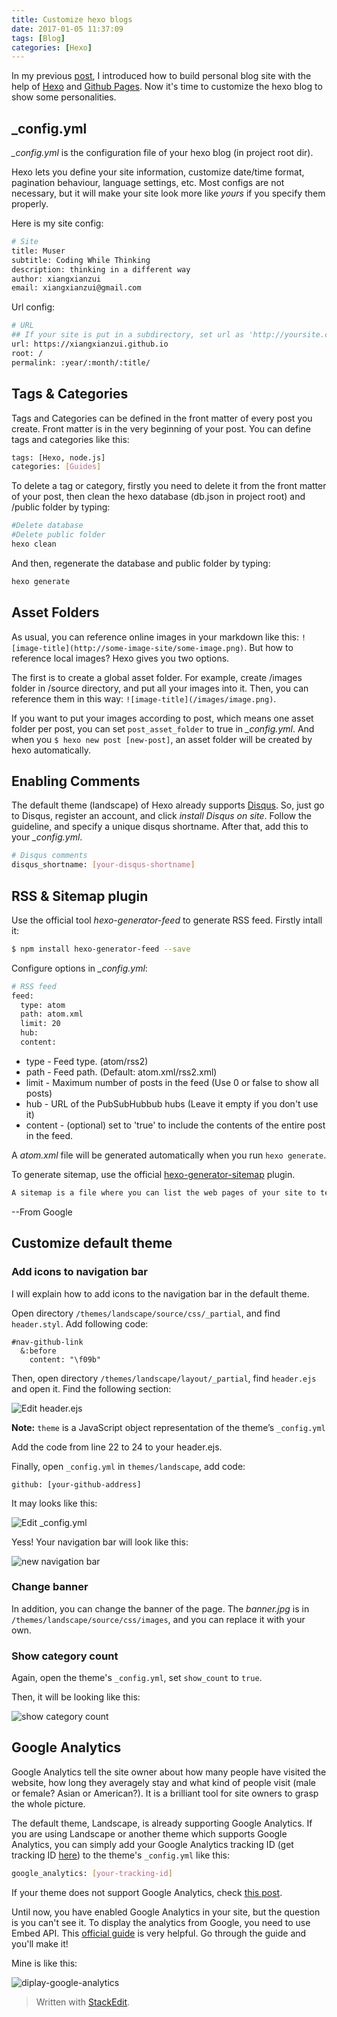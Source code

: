 ```yaml
---
title: Customize hexo blogs
date: 2017-01-05 11:37:09
tags: [Blog]
categories: [Hexo]
---
```


In my previous [post](https://xiangxianzui.github.io/2017/01/Build-blogs-with-Hexo/), I introduced how to build personal blog site with the help of [Hexo](https://hexo.io) and [Github Pages](https://pages.github.com/). Now it's time to customize the hexo blog to show some personalities.

## _config.yml

*_config.yml* is the configuration file of your hexo blog (in project root dir).

Hexo lets you define your site information, customize date/time format, pagination behaviour, language settings, etc. Most configs are not necessary, but it will make your site look more like *yours* if you specify them properly.

Here is my site config:

``` bash
# Site
title: Muser
subtitle: Coding While Thinking
description: thinking in a different way
author: xiangxianzui
email: xiangxianzui@gmail.com
```

Url config: 

``` bash
# URL
## If your site is put in a subdirectory, set url as 'http://yoursite.com/child' and root as '/child/'
url: https://xiangxianzui.github.io
root: /
permalink: :year/:month/:title/
```

## Tags & Categories

Tags and Categories can be defined in the front matter of every post you create. Front matter is in the very beginning of your post. You can define tags and categories like this:

``` bash
tags: [Hexo, node.js]
categories: [Guides]
```

To delete a tag or category, firstly you need to delete it from the front matter of your post, then clean the hexo database (db.json in project root) and /public folder by typing:

``` bash
#Delete database
#Delete public folder
hexo clean
```

And then, regenerate the database and public folder by typing:

``` bash
hexo generate
```


## Asset Folders

As usual, you can reference online images in your markdown like this: `![image-title](http://some-image-site/some-image.png)`. But how to reference local images? Hexo gives you two options.

The first is to create a global asset folder. For example, create /images folder in /source directory, and put all your images into it. Then, you can reference them in this way: `![image-title](/images/image.png)`.

If you want to put your images according to post, which means one asset folder per post, you can set `post_asset_folder` to true in *_config.yml*. And when you `$ hexo new post [new-post]`, an asset folder will be created by hexo automatically.

## Enabling Comments

The default theme (landscape) of Hexo already supports [Disqus](https://disqus.com/). So, just go to Disqus, register an account, and click *install Disqus on site*. Follow the guideline, and specify a unique disqus shortname. After that, add this to your *_config.yml*.

``` bash
# Disqus comments
disqus_shortname: [your-disqus-shortname]
```

## RSS & Sitemap plugin

Use the official tool *hexo-generator-feed* to generate RSS feed. Firstly intall it:

``` bash
$ npm install hexo-generator-feed --save
```

Configure options in *_config.yml*:

``` bash
# RSS feed
feed:
  type: atom
  path: atom.xml
  limit: 20
  hub:
  content:
```

 - type - Feed type. (atom/rss2)
 - path - Feed path. (Default: atom.xml/rss2.xml)
 - limit - Maximum number of posts in the feed (Use 0 or false to show
   all posts)
 - hub - URL of the PubSubHubbub hubs (Leave it empty if you don't use
   it)
 - content - (optional) set to 'true' to include the contents of the
   entire post in the feed.

A *atom.xml* file will be generated automatically when you run `hexo generate`.

To generate sitemap, use the official [hexo-generator-sitemap](https://github.com/hexojs/hexo-generator-sitemap) plugin. 

``` bash
A sitemap is a file where you can list the web pages of your site to tell Google and other search engines about the organization of your site content. Search engine web crawlers like Googlebot read this file to more intelligently crawl your site.
```
--From Google

## Customize default theme

### Add icons to navigation bar

I will explain how to add icons to the navigation bar in the default theme.

Open directory `/themes/landscape/source/css/_partial`, and find `header.styl`. Add following code:

```
#nav-github-link
  &:before
    content: "\f09b"
```

Then, open directory `/themes/landscape/layout/_partial`, find `header.ejs` and open it. Find the following section:

![Edit header.ejs](hexo-1.png)

**Note:** `theme` is a JavaScript object representation of the theme’s `_config.yml` 

Add the code from line 22 to 24 to your header.ejs.

Finally, open `_config.yml` in `themes/landscape`, add code:

```
github: [your-github-address]
```

It may looks like this:

![Edit _config.yml](hexo-2.png)

Yess! Your navigation bar will look like this:

![new navigation bar](hexo-3.png)

### Change banner

In addition, you can change the banner of the page. The *banner.jpg* is in `/themes/landscape/source/css/images`, and you can replace it with your own.

### Show category count

Again, open the theme's `_config.yml`, set `show_count` to `true`.

Then, it will be looking like this:

![show category count](hexo-4.png)

## Google Analytics

Google Analytics tell the site owner about how many people have visited the website, how long they averagely stay and what kind of people visit (male or female? Asian or American?). It is a brilliant tool for site owners to grasp the whole picture.

The default theme, Landscape, is already supporting Google Analytics. If you are using Landscape or another theme which supports Google Analytics,  you can simply add your Google Analytics tracking ID (get tracking ID [here](https://support.google.com/analytics/answer/1008080?hl=en)) to the theme's `_config.yml` like this:

``` bash
google_analytics: [your-tracking-id]
```

If your theme does not support Google Analytics, check [this post](http://www.codeblocq.com/2015/12/Add-Google-Analytics-to-your-hexo-blog/).

Until now, you have enabled Google Analytics in your site, but the question is you can't see it. To display the analytics from Google, you need to use Embed API. This [official guide](https://developers.google.com/analytics/devguides/reporting/embed/v1/getting-started) is very helpful. Go through the guide and you'll make it!

Mine is like this:

![diplay-google-analytics](hexo-5.png)

> Written with [StackEdit](https://stackedit.io/).